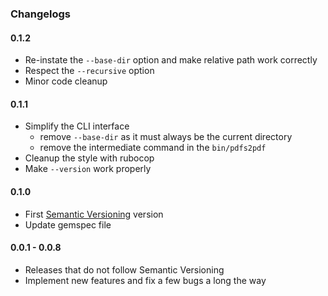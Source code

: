 ### Changelogs

#### 0.1.2

- Re-instate the `--base-dir` option and make relative path work correctly
- Respect the `--recursive` option
- Minor code cleanup

#### 0.1.1

- Simplify the CLI interface
  * remove `--base-dir` as it must always be the current directory
  * remove the intermediate command in the `bin/pdfs2pdf`
- Cleanup the style with rubocop
- Make `--version` work properly

#### 0.1.0

- First [Semantic Versioning][] version
- Update gemspec file

#### 0.0.1 - 0.0.8

- Releases that do not follow Semantic Versioning
- Implement new features and fix a few bugs a long the way

[Ghostscript]: http://www.ghostscript.com/
[Wkhtmltopdf]: http://wkhtmltopdf.org/
[Semantic Versioning]: http://semver.org/
